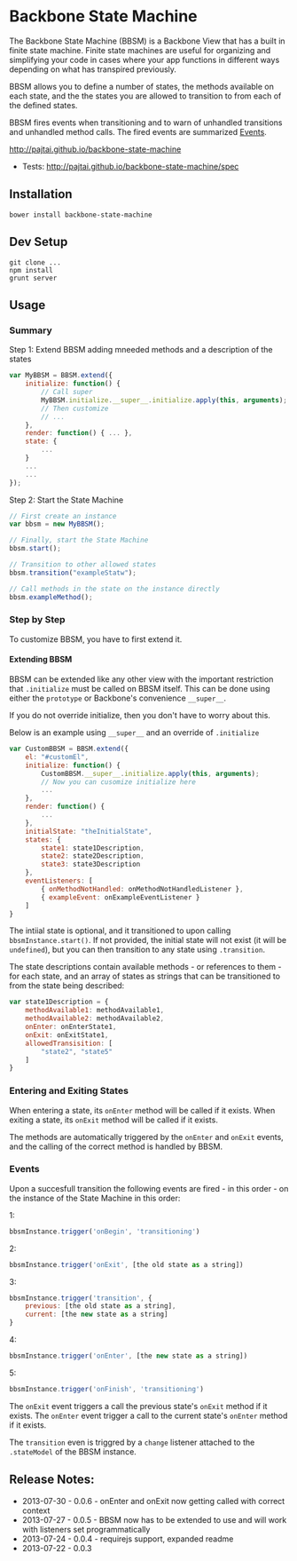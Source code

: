 # Backbone State Machine

The Backbone State Machine (BBSM) is a Backbone View that has a built in finite state machine.
Finite state machines are useful for organizing and simplifying your code in cases where
your app functions in different ways depending on what has transpired previously.

BBSM allows you to define a number of states, the methods available on each state, and the
the states you are allowed to transition to from each of the defined states.

BBSM fires events when transitioning and to warn of unhandled transitions and unhandled
method calls. The fired events are summarized [Events](#events).

http://pajtai.github.io/backbone-state-machine

* Tests:
http://pajtai.github.io/backbone-state-machine/spec

## Installation

```
bower install backbone-state-machine
```

## Dev Setup

```
git clone ...
npm install
grunt server
```

## Usage

### Summary

Step 1: Extend BBSM adding mneeded methods and a description of the states

```javascript
var MyBBSM = BBSM.extend({
    initialize: function() {
        // Call super
        MyBBSM.initialize.__super__.initialize.apply(this, arguments);
        // Then customize
        // ...
    },
    render: function() { ... },
    state: {
        ...
    }
    ...
    ...
});
```

Step 2: Start the State Machine

```javascript
// First create an instance
var bbsm = new MyBBSM();

// Finally, start the State Machine
bbsm.start();

// Transition to other allowed states
bbsm.transition("exampleStatw");

// Call methods in the state on the instance directly
bbsm.exampleMethod();
```

### Step by Step

To customize BBSM, you have to first extend it.

#### Extending BBSM

BBSM can be extended like any other view with the important restriction that `.initialize`
must be called on BBSM itself. This can be done using either the `prototype` or Backbone's
convenience `__super__`.

If you do not override initialize, then you don't have to worry about this.

Below is an example using `__super__` and an override of `.initialize`

```javascript
var CustomBBSM = BBSM.extend({
    el: "#customEl",
    initialize: function() {
        CustomBBSM.__super__.initialize.apply(this, arguments);
        // Now you can cusomize initialize here
        ...
    },
    render: function() {
        ...
    },
    initialState: "theInitialState",
    states: {
        state1: state1Description,
        state2: state2Description,
        state3: state3Description
    },
    eventListeners: [
        { onMethodNotHandled: onMethodNotHandledListener },
        { exampleEvent: onExampleEventListener }
    ]
}
```

The intiial state is optional, and it transitioned to upon calling `bbsmInstance.start()`.
If not provided, the initial state will not exist (it will be `undefined`), but you can
then transition to any state using `.transition`.

The state descriptions contain available methods - or references to them -
for each state, and an array of states as strings that can be transitioned to from the state being
described:

```javascript
var state1Description = {
    methodAvailable1: methodAvailable1,
    methodAvailable2: methodAvailable2,
    onEnter: onEnterState1,
    onExit: onExitState1,
    allowedTransisition: [
        "state2", "state5"
    ]
}
```

### Entering and Exiting States

When entering a state, its `onEnter` method will be called if it exists. When exiting a
state, its `onExit` method will be called if it exists.

The methods are automatically triggered by the `onEnter` and `onExit` events, and the
calling of the correct method is handled by BBSM.

### Events

Upon a succesfull transition the following events are fired - in this order - on the instance of the State
Machine in this order:

1:
```javascript
bbsmInstance.trigger('onBegin', 'transitioning')
```
2:
```javascript
bbsmInstance.trigger('onExit', [the old state as a string])
```
3:
```javascript
bbsmInstance.trigger('transition', {
    previous: [the old state as a string],
    current: [the new state as a string]
}
```
4:
```javascript
bbsmInstance.trigger('onEnter', [the new state as a string])
```
5:
```javascript
bbsmInstance.trigger('onFinish', 'transitioning')
```

The `onExit` event triggers a call the previous state's `onExit` method if it
exists. The `onEnter` event trigger a call to the current state's `onEnter` method if
it exists.

The `transition` even is triggred by a `change` listener attached to the `.stateModel`
of the BBSM instance.

## Release Notes:

* 2013-07-30 - 0.0.6 - onEnter and onExit now getting called with correct context
* 2013-07-27 - 0.0.5 - BBSM now has to be extended to use and will work with listeners set programmatically
* 2013-07-24 - 0.0.4 - requirejs support, expanded readme
* 2013-07-22 - 0.0.3
